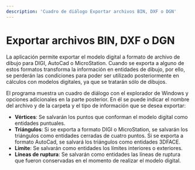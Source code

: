 ```yaml
---
description: 'Cuadro de diálogo Exportar archivos BIN, DXF o DGN'
---
```


# Exportar archivos BIN, DXF o DGN

La aplicación permite exportar el modelo digital a formato de archivo de dibujo para DIGI, AutoCad o MicroStation. Cuando se exporta a alguno de estos formatos transforma la información en entidades de dibujo, por ello, se perderán las condiciones para poder ser utilizado posteriormente en cálculos con modelos digitales, ya que se tratarán sólo de dibujos.

El programa muestra un cuadro de diálogo con el explorador de Windows y opciones adicionales en la parte posterior. En él se puede indicar el nombre del archivo y de la carpeta y el tipo de información que se desea exportar:

* **Vértices**: Se salvarán los puntos que conforman el modelo digital como entidades puntuales.
* **Triángulos**: Si se exporta a formato DIGI o MicroStation, se salvarán los triángulos como entidades cerradas de cuatro puntos. Si se exporta a formato AutoCad, se salvará los triángulos como entidades 3DFACE.
* **Límite**: Se salvarán como entidades los límites interiores o exteriores.
* **Líneas de ruptura**: Se salvarán como entidades las líneas de ruptura que fueron conservadas en el momento de realizar el modelo digital.


